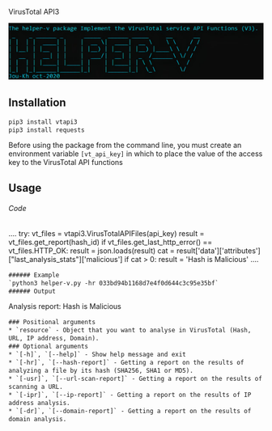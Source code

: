 VirusTotal API3 

![](header.jpg)
 
## Installation

```python3
pip3 install vtapi3
pip3 install requests
```

Before using the package from the command line, you must create an environment variable `[vt_api_key]` in which to place the value of the access key to the VirusTotal API functions

## Usage
###### Code

  ....
    try:
        vt_files = vtapi3.VirusTotalAPIFiles(api_key)
        result = vt_files.get_report(hash_id)
        if vt_files.get_last_http_error() == vt_files.HTTP_OK:
            result = json.loads(result)
            cat = result['data']['attributes']["last_analysis_stats"]['malicious']
            if cat > 0:
               result = 'Hash is Malicious'
    ....
```
###### Example
`python3 helper-v.py -hr 033bd94b1168d7e4f0d644c3c95e35bf`
###### Output
```
Analysis report: Hash is Malicious
```
### Positional arguments
* `resource` - Object that you want to analyse in VirusTotal (Hash, URL, IP address, Domain).
### Optional arguments
* `[-h]`, `[--help]` - Show help message and exit
* `[-hr]`, `[--hash-report]` - Getting a report on the results of analyzing a file by its hash (SHA256, SHA1 or MD5).
* `[-usr]`, `[--url-scan-report]` - Getting a report on the results of scanning a URL.
* `[-ipr]`, `[--ip-report]` - Getting a report on the results of IP address analysis.
* `[-dr]`, `[--domain-report]` - Getting a report on the results of domain analysis.
